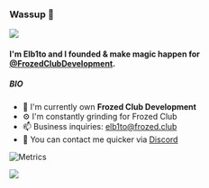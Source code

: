 ### Wassup 👋

![](https://komarev.com/ghpvc/?username=Elb1to&style=plastic)
#### I'm Elb1to and I founded & make magic happen for [@FrozedClubDevelopment](https://github.com/FrozedClubDevelopment).

##### BIO

- 🏢 I'm currently own **Frozed Club Development**
- ⚙️ I'm constantly grinding for Frozed Club
- 📫 Business inquiries: elb1to@frozed.club
- 💬 You can contact me quicker via [Discord](https://discord.frozed.club)

![Metrics](https://metrics.lecoq.io/Elb1to?template=classic&repositories.forks=true&base.metadata=0&languages=1&followup=1&languages.limit=8&languages.sections=most-used&languages.colors=github&languages.threshold=0%25&languages.indepth=false&languages.recent.load=300&languages.recent.days=14&followup.sections=repositories&config.timezone=America%2FPanama&config.padding=0%2C%2015%25)

![](https://hit.yhype.me/github/profile?user_id=50537641)
